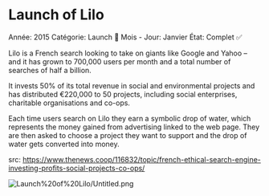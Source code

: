 # Launch of Lilo

Année: 2015
Catégorie: Launch 🚀
Mois - Jour: Janvier
État: Complet ✅

Lilo is a French search looking to take on giants like Google and Yahoo – and it has grown to 700,000 users per month and a total number of searches of half a billion.

It invests 50% of its total revenue in social and environmental projects and has distributed €220,000 to 50 projects, including social enterprises, charitable organisations and co-ops.

Each time users search on Lilo they earn a symbolic drop of water, which represents the money gained from advertising linked to the web page. They are then asked to choose a project they want to support and the drop of water gets converted into money.

src: https://www.thenews.coop/116832/topic/french-ethical-search-engine-investing-profits-social-projects-co-ops/

![Launch%20of%20Lilo/Untitled.png](Launch%20of%20Lilo/Untitled.png)